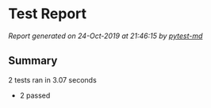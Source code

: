 # Test Report

*Report generated on 24-Oct-2019 at 21:46:15 by [pytest-md]*

[pytest-md]: https://github.com/hackebrot/pytest-md

## Summary

2 tests ran in 3.07 seconds

- 2 passed
